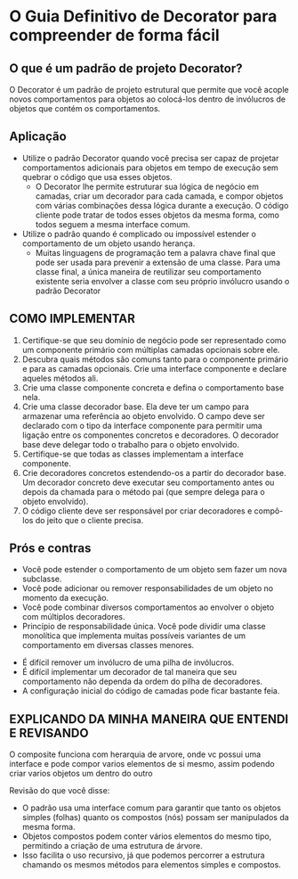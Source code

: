 # O Guia Definitivo de Decorator para compreender de forma fácil

## O que é um padrão de projeto Decorator?

O Decorator é um padrão de projeto estrutural que permite que você acople novos comportamentos para objetos ao
colocá-los dentro de invólucros de objetos que contém os comportamentos.

## Aplicação

* Utilize o padrão Decorator quando você precisa ser capaz de projetar comportamentos adicionais para objetos em tempo
  de execução sem quebrar o código que usa esses objetos.
    * O Decorator lhe permite estruturar sua lógica de negócio em camadas, criar um decorador para cada camada, e compor
      objetos com várias combinações dessa lógica durante a execução. O código cliente pode tratar de todos esses
      objetos da mesma forma, como todos seguem a mesma interface comum.
* Utilize o padrão quando é complicado ou impossível estender o comportamento de um objeto usando herança.
    * Muitas linguagens de programação tem a palavra chave final que pode ser usada para prevenir a extensão de uma
      classe. Para uma classe final, a única maneira de reutilizar seu comportamento existente seria envolver a classe
      com seu próprio invólucro usando o padrão Decorator

## COMO IMPLEMENTAR

1. Certifique-se que seu domínio de negócio pode ser representado como um componente primário com múltiplas camadas
   opcionais sobre ele.
2. Descubra quais métodos são comuns tanto para o componente primário e para as camadas opcionais. Crie uma interface
   componente e declare aqueles métodos ali.
3. Crie uma classe componente concreta e defina o comportamento base nela.
4. Crie uma classe decorador base. Ela deve ter um campo para armazenar uma referência ao objeto envolvido. O campo deve
   ser declarado com o tipo da interface componente para permitir uma ligação entre os componentes concretos e
   decoradores. O decorador base deve delegar todo o trabalho para o objeto envolvido.
5. Certifique-se que todas as classes implementam a interface componente.
6. Crie decoradores concretos estendendo-os a partir do decorador base. Um decorador concreto deve executar seu
   comportamento antes ou depois da chamada para o método pai (que sempre delega para o objeto envolvido).
7. O código cliente deve ser responsável por criar decoradores e compô-los do jeito que o cliente precisa.

## Prós e contras

- Você pode estender o comportamento de um objeto sem fazer um nova subclasse.
- Você pode adicionar ou remover responsabilidades de um objeto no momento da execução.
- Você pode combinar diversos comportamentos ao envolver o objeto com múltiplos decoradores.
- Princípio de responsabilidade única. Você pode dividir uma classe monolítica que implementa muitas possíveis variantes
  de um comportamento em diversas classes menores.


* É difícil remover um invólucro de uma pilha de invólucros.
* É difícil implementar um decorador de tal maneira que seu comportamento não dependa da ordem do pilha de decoradores.
* A configuração inicial do código de camadas pode ficar bastante feia.

## EXPLICANDO DA MINHA MANEIRA QUE ENTENDI E REVISANDO

O composite funciona com herarquia de arvore, onde vc possui uma interface e pode compor varios elementos de si mesmo,
assim podendo criar varios objetos um dentro do outro

Revisão do que você disse:

* O padrão usa uma interface comum para garantir que tanto os objetos simples (folhas) quanto os compostos (nós) possam
  ser manipulados da mesma forma.
* Objetos compostos podem conter vários elementos do mesmo tipo, permitindo a criação de uma estrutura de árvore.
* Isso facilita o uso recursivo, já que podemos percorrer a estrutura chamando os mesmos métodos para elementos simples
  e compostos.